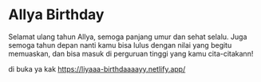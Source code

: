 # Allya Birthday
Selamat ulang tahun Allya, semoga panjang umur dan sehat selalu.
Juga semoga tahun depan nanti kamu bisa lulus dengan nilai yang begitu memuaskan, dan bisa masuk di perguruan tinggi yang kamu cita-citakann!

di buka ya kak https://liyaaa-birthdaaaayy.netlify.app/
